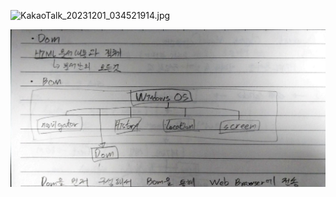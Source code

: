 ![KakaoTalk_20231201_034521914.jpg](C:\Users\sonho\Downloads\일지\11-10%20사진\KakaoTalk_20231201_034521914.jpg)

<img src="11-10 사진/KakaoTalk_20231201_034521914.jpg">
